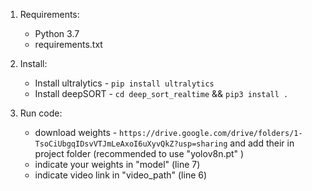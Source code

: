 1. Requirements:
    - Python 3.7
    - requirements.txt

2. Install:
    - Install ultralytics - ```pip install ultralytics```
    - Install deepSORT - ```cd deep_sort_realtime``` && ```pip3 install .```

3. Run code:
    - download weights - ```https://drive.google.com/drive/folders/1-TsoCiUbgqIDsvVTJmLeAxoI6uXyvQkZ?usp=sharing``` and add their in project folder (recommended to use "yolov8n.pt" )
    - indicate your weights in "model" (line 7)
    - indicate video link in "video_path" (line 6)